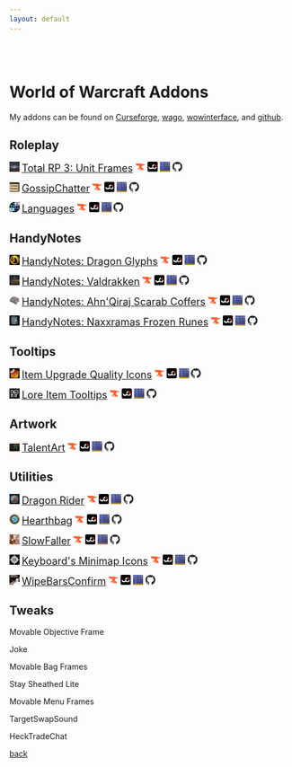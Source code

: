 ```yaml
---
layout: default
---
```


<div style="display: flex; justify-content: center; align-items: center; flex-wrap: wrap; margin-top: 16px;">
	<div class="page-social relative" style="margin-right: 5px;">
		<a class="social-icon-anchor" aria-label="social-icon" data-id="twitter" data-type="social_link" target="_blank" rel="noopener nofollow" href="https://twitter.com/keyboardturn">
			<svg class="social-icon-fill" xmlns="http://www.w3.org/2000/svg" width="30" height="30" viewBox="0 0 30 30" fill="none">
				<path d="M0 0L11.551 16.875L0.244653 30H2.74965L12.6573 18.491L20.5355 30H30L17.932 12.371L28.5813 0H26.084L16.8241 10.7504L9.46453 0H0ZM2.99123 1.57895H8.63517L27.0088 28.4211H21.3648L2.99123 1.57895Z" fill="white"></path>
			</svg>
		</a>
	</div>
	<div class="page-social relative" style="margin-right: 5px;">
		<a class="social-icon-anchor" aria-label="social-icon" data-id="youtube" data-type="social_link" target="_blank" rel="noopener nofollow" href="https://www.youtube.com/c/Keyboardturner">
			<svg class="social-icon-fill" xmlns="http://www.w3.org/2000/svg" width="35" height="30" viewBox="0 0 30 30" fill="none">
				<path d="M15.8957 1.75015L15.9999 1.75L16.1044 1.75014C16.1732 1.75028 16.2745 1.75056 16.4045 1.75111C16.6644 1.75223 17.0386 1.75445 17.4952 1.75891C18.4085 1.76783 19.6499 1.78567 20.9635 1.82131C22.2782 1.85698 23.6598 1.91034 24.8551 1.98995C26.0595 2.07016 27.0177 2.17386 27.5355 2.29808C28.0453 2.44475 28.5079 2.72226 28.8773 3.10312C29.2444 3.48152 29.5066 3.94875 29.6386 4.45887C30.0598 6.8031 30.2642 9.18116 30.2492 11.5629L30.2492 11.5703C30.2577 13.9164 30.0533 16.2583 29.6385 18.5674C29.5066 19.0775 29.2443 19.5447 28.8773 19.9231C28.506 20.3059 28.0405 20.5843 27.5277 20.7303C27.0178 20.8657 26.0613 20.9798 24.8504 21.0681C23.6564 21.1552 22.2758 21.2136 20.9616 21.2526C19.6485 21.2917 18.4075 21.3112 17.4945 21.321C17.0381 21.3258 16.664 21.3283 16.4042 21.3295C16.2743 21.3301 16.173 21.3304 16.1043 21.3306L15.9997 21.3307L15.8957 21.3306C15.827 21.3304 15.7257 21.3301 15.5958 21.3295C15.336 21.3283 14.9619 21.3258 14.5055 21.321C13.5925 21.3112 12.3515 21.2917 11.0384 21.2526C9.72417 21.2136 8.34364 21.1552 7.14962 21.0681C5.93628 20.9796 4.9783 20.8653 4.46918 20.7295C3.96557 20.5913 3.50602 20.3258 3.13483 19.9584C2.77149 19.5988 2.50481 19.1535 2.3592 18.6639C1.93951 16.3237 1.73588 13.9499 1.75081 11.5723L1.75077 11.5639C1.73909 9.20003 1.9435 6.84004 2.36145 4.5134C2.49338 4.00328 2.75565 3.53606 3.1227 3.15766C3.49402 2.77485 3.95947 2.49647 4.47232 2.35039C4.98224 2.21498 5.93877 2.10095 7.14962 2.01263C8.34364 1.92554 9.72417 1.86713 11.0384 1.82807C12.3515 1.78905 13.5925 1.76953 14.5055 1.75976C14.9619 1.75488 15.336 1.75244 15.5958 1.75122C15.7257 1.75061 15.827 1.7503 15.8957 1.75015ZM15.8924 22.8306L15.9998 22.8307L16.1076 22.8306C16.1775 22.8304 16.28 22.8301 16.4112 22.8295C16.6736 22.8283 17.0507 22.8258 17.5105 22.8209C18.4297 22.811 19.6807 22.7914 21.0061 22.752C22.3303 22.7126 23.7349 22.6534 24.9595 22.5641C26.1631 22.4763 27.2564 22.3556 27.9204 22.178L27.9308 22.1752C28.6997 21.9576 29.3976 21.541 29.954 20.9674C30.5104 20.3939 30.9055 19.6836 31.0995 18.9085C31.1011 18.9024 31.1025 18.8963 31.1039 18.8903C31.1061 18.88 31.1082 18.8698 31.1101 18.8594C31.5439 16.4536 31.7578 14.0133 31.7492 11.5687C31.7646 9.08694 31.5506 6.60908 31.1101 4.16669L30.372 4.29983L31.0995 4.11772C30.9055 3.34255 30.5104 2.63231 29.954 2.05873C29.3976 1.48516 28.6997 1.06856 27.9308 0.851024C27.9221 0.848559 27.9134 0.846253 27.9046 0.844105C27.2464 0.683399 26.1587 0.573439 24.9548 0.493264C23.7315 0.411798 22.328 0.35778 21.0042 0.321863C19.6793 0.285917 18.4288 0.26796 17.5098 0.258984C17.0502 0.254495 16.6732 0.252249 16.4109 0.251125C16.2797 0.250564 16.1773 0.250282 16.1074 0.250141L15.9998 0.25L15.8924 0.250155C15.8225 0.250309 15.72 0.250618 15.5888 0.251233C15.3264 0.252465 14.9493 0.254925 14.4895 0.259844C13.5703 0.269677 12.3193 0.28935 10.9939 0.328736C9.66967 0.368086 8.26511 0.427283 7.04051 0.516604C5.83687 0.604395 4.74362 0.725029 4.07955 0.902629L4.06916 0.905567C3.30026 1.1231 2.60238 1.5397 2.04601 2.11328C1.48964 2.68685 1.09449 3.39709 0.900464 4.17227C0.896406 4.18848 0.892891 4.20482 0.889925 4.22127C0.452803 6.64521 0.238855 9.10412 0.250768 11.5671C0.235446 14.0487 0.449408 16.5264 0.889931 18.9686C0.894325 18.9929 0.899921 19.0171 0.906701 19.0409C1.1206 19.792 1.52461 20.4752 2.07968 21.0245C2.63475 21.5739 3.32213 21.9708 4.0754 22.1769L4.07957 22.178C4.74364 22.3556 5.83687 22.4763 7.04051 22.5641C8.26511 22.6534 9.66967 22.7126 10.9939 22.752C12.3193 22.7914 13.5703 22.811 14.4895 22.8209C14.9493 22.8258 15.3264 22.8283 15.5888 22.8295C15.72 22.8301 15.8225 22.8304 15.8924 22.8306ZM13.3024 6.45743C13.0702 6.3254 12.7854 6.32679 12.5545 6.46108C12.3237 6.59537 12.1816 6.8423 12.1816 7.10938V16.0271C12.1816 16.2942 12.3237 16.5411 12.5545 16.6754C12.7854 16.8097 13.0702 16.8111 13.3024 16.679L21.1429 12.2202C21.3773 12.0869 21.5221 11.8379 21.5221 11.5682C21.5221 11.2985 21.3773 11.0496 21.1429 10.9163L13.3024 6.45743ZM19.255 11.5682L13.6816 14.7378V8.39869L19.255 11.5682Z" fill="white"></path>
			</svg>
		</a>
	</div>
	<div class="page-social relative" style="margin-right: 10px;">
		<a class="social-icon-anchor" aria-label="social-icon" data-id="github" data-type="social_link" target="_blank" rel="noopener nofollow" href="https://github.com/keyboardturner">
			<svg class="social-icon-fill" xmlns="http://www.w3.org/2000/svg" width="30" height="30" viewBox="0 0 30 30" fill="none">
				<path d="M19.7998 28.2998C19.3998 28.2998 18.9998 27.9998 18.9998 27.4998V20.1998C18.9998 18.9998 18.9998 18.4998 18.4998 17.9998C18.2998 17.7998 18.1998 17.4998 18.2998 17.1998C18.3998 16.8998 18.5998 16.6998 18.8998 16.6998C22.4998 16.2998 24.6998 15.0998 24.6998 9.99982C24.6998 8.69982 24.1998 7.39982 23.2998 6.49982C23.0998 6.29982 22.9998 5.99982 23.0998 5.69982C23.2998 5.09982 23.3998 4.59982 23.3998 3.99982C23.3998 3.59982 23.2998 3.09982 23.1998 2.69982C22.6998 2.79982 21.5998 2.99982 19.7998 4.19982C19.5998 4.29982 19.3998 4.29982 19.1998 4.29982C16.7998 3.69982 14.1998 3.69982 11.7998 4.29982C11.5998 4.39982 11.3998 4.29982 11.1998 4.19982C9.3998 3.09982 8.2998 2.79982 7.7998 2.79982C7.6998 3.19982 7.5998 3.59982 7.5998 4.09982C7.5998 4.69982 7.6998 5.29982 7.8998 5.79982C7.9998 6.09982 7.8998 6.39982 7.6998 6.59982C7.1998 7.09982 6.8998 7.59982 6.5998 8.19982C6.3998 8.79982 6.1998 9.39982 6.1998 10.0998C6.1998 15.0998 8.3998 16.3998 11.9998 16.7998C12.2998 16.7998 12.4998 16.9998 12.5998 17.2998C12.6998 17.5998 12.5998 17.8998 12.3998 18.0998C11.9998 18.4998 11.7998 19.2998 11.8998 20.4998V22.4998V22.5998V27.5998C11.8998 27.9998 11.5998 28.3998 11.0998 28.3998C10.5998 28.3998 10.2998 28.0998 10.2998 27.5998V23.5998C6.9998 24.1998 5.6998 22.1998 4.8998 20.7998C4.4998 20.0998 4.0998 19.4998 3.6998 19.3998C3.2998 19.2998 3.0998 18.8998 3.1998 18.4998C3.2998 18.0998 3.6998 17.8998 4.0998 17.9998C5.0998 18.2998 5.6998 19.1998 6.1998 20.0998C7.0998 21.4998 7.7998 22.7998 10.3998 22.1998V20.7998C10.2998 19.7998 10.3998 18.9998 10.5998 18.3998C7.4998 17.7998 4.5998 16.1998 4.5998 10.3998C4.5998 9.49982 4.7998 8.69982 5.0998 7.89982C5.4998 6.99982 5.8998 6.39982 6.2998 5.89982C6.1998 5.29982 6.0998 4.69982 6.0998 3.99982C6.0998 3.19982 6.2998 2.39982 6.5998 1.69982C6.6998 1.49982 6.8998 1.29982 7.0998 1.29982C7.3998 1.19982 8.7998 0.999818 11.7998 2.79982C14.2998 2.19982 16.8998 2.19982 19.2998 2.79982C22.2998 0.999818 23.6998 1.19982 23.9998 1.29982C24.1998 1.39982 24.3998 1.49982 24.4998 1.69982C24.7998 2.39982 24.9998 3.19982 24.9998 3.99982C24.9998 4.59982 24.8998 5.29982 24.7998 5.89982C25.7998 7.09982 26.3998 8.49982 26.3998 10.0998C26.3998 15.8998 23.5998 17.5998 20.4998 18.0998C20.6998 18.7998 20.6998 19.4998 20.6998 20.1998V27.4998C20.5998 27.9998 20.1998 28.2998 19.7998 28.2998Z" fill="white"></path>
			</svg>
		</a>
	</div>
	<div class="page-social relative" style="margin-right: 10px;">
		<a class="social-icon-anchor" aria-label="social-icon" data-id="patreon" data-type="social_link" target="_blank" rel="noopener nofollow" href="https://www.patreon.com/keyboardturner">
			<svg class="social-icon-fill" xmlns="http://www.w3.org/2000/svg" width="30" height="30" viewBox="0 0 30 30" fill="none">
				<path d="M1.67212 1C1.67212 0.585786 1.33633 0.25 0.922119 0.25C0.507906 0.25 0.172119 0.585786 0.172119 1V27.8332C0.172119 28.2474 0.507906 28.5832 0.922119 28.5832C1.33633 28.5832 1.67212 28.2474 1.67212 27.8332V1ZM5.36353 11.0718C5.36353 6.34859 9.21339 2.5 13.9481 2.5C18.6617 2.5 22.5001 6.34489 22.5001 11.0718C22.5001 15.7788 18.6663 19.6167 13.9481 19.6167C9.20931 19.6167 5.36353 15.7792 5.36353 11.0718ZM13.9481 1C8.38666 1 3.86353 5.51847 3.86353 11.0718C3.86353 16.6134 8.38666 21.1167 13.9481 21.1167C19.4944 21.1167 24.0001 16.6076 24.0001 11.0718C24.0001 5.51964 19.4933 1 13.9481 1Z" fill="white"></path>
			</svg>
		</a>
	</div>
	<div class="page-social relative" style="margin-right: 10px;">
		<a class="social-icon-anchor" aria-label="social-icon" data-id="discord" data-type="social_link" target="_blank" rel="noopener nofollow" href="https://discord.gg/tA4rrmjPp8">
			<svg class="social-icon-fill" xmlns="http://www.w3.org/2000/svg" width="30" height="30" viewBox="0 0 30 30" fill="none">
				<path d="M5.07952 5.9865C5.06013 6.04065 5.03724 6.10501 5.01116 6.17912C4.91843 6.4426 4.78537 6.82913 4.62542 7.31768C4.3054 8.29511 3.87833 9.67905 3.45132 11.3016C2.59982 14.537 1.7608 18.6759 1.7501 22.4212C1.75456 22.4417 1.76058 22.468 1.7684 22.4995C1.7924 22.5962 1.83313 22.741 1.89746 22.9182C2.02665 23.2741 2.24744 23.7511 2.61102 24.231C3.29002 25.1272 4.5067 26.0907 6.72954 26.2364C6.76667 26.203 6.80771 26.1661 6.85215 26.1259C7.06714 25.9318 7.36089 25.6639 7.67639 25.3682C8.25924 24.8221 8.87489 24.2195 9.22418 23.8101C8.85596 23.6866 8.50883 23.5591 8.18286 23.4319C7.61082 23.208 6.9774 22.93 6.33892 22.5725C6.32346 22.5639 6.30831 22.5547 6.29351 22.545C6.29056 22.5434 6.28163 22.5387 6.26198 22.5289L6.25607 22.5259C6.22753 22.5117 6.1721 22.4841 6.11031 22.4458C6.04615 22.41 5.99444 22.3728 5.95407 22.3397C5.76066 22.2305 5.60651 22.1367 5.49586 22.0668C5.43349 22.0274 5.38487 21.9956 5.35074 21.9728C5.33367 21.9615 5.32022 21.9524 5.31048 21.9457L5.29866 21.9376L5.29486 21.9349L5.29349 21.934L5.29258 21.9333C5.29253 21.9333 5.29248 21.9333 5.72255 21.3188L5.29258 21.9333C4.95324 21.6958 4.87058 21.2281 5.1081 20.8888C5.3454 20.5497 5.81238 20.467 6.15165 20.7037C6.15171 20.7038 6.15256 20.7043 6.15262 20.7044L6.1569 20.7073L6.18276 20.7248C6.20707 20.741 6.24535 20.7661 6.29686 20.7986C6.39992 20.8637 6.55564 20.9583 6.75805 21.0708C6.80522 21.097 6.84938 21.1282 6.88979 21.1638C6.89356 21.1662 6.89732 21.1686 6.90105 21.1711C6.90394 21.1726 6.91293 21.1773 6.9331 21.1874L6.93891 21.1903C6.96854 21.2051 7.02696 21.2342 7.09148 21.2748C7.64544 21.5833 8.20424 21.8295 8.72884 22.0348C9.67953 22.4057 10.8088 22.774 12.1193 23.0272C13.844 23.3489 15.8576 23.4618 18.0501 23.0508L18.0624 23.0485C19.1287 22.8669 20.2243 22.5485 21.3738 22.0655C21.3787 22.0635 21.3836 22.0615 21.3886 22.0595C21.3935 22.0576 21.3984 22.0557 21.4034 22.0539C22.1892 21.7622 23.0732 21.3324 24.0087 20.7164C24.3546 20.4886 24.8197 20.5843 25.0475 20.9303C25.2754 21.2762 25.1796 21.7413 24.8337 21.9691C23.809 22.6439 22.8285 23.1236 21.9402 23.4546C21.5571 23.6152 21.178 23.7595 20.8021 23.8884C21.1533 24.2917 21.75 24.8654 22.318 25.3871C22.6332 25.6764 22.9266 25.9382 23.1414 26.1277C23.1864 26.1674 23.2279 26.2038 23.2653 26.2367C25.4913 26.0922 26.7094 25.1279 27.3889 24.231C27.7525 23.7511 27.9733 23.2741 28.1025 22.9182C28.1669 22.7409 28.2076 22.5961 28.2316 22.4995C28.2394 22.468 28.2454 22.4417 28.2499 22.4212C28.2392 18.6759 27.4001 14.537 26.5486 11.3017C26.1216 9.67917 25.6945 8.29525 25.3744 7.31783C25.2145 6.82929 25.0814 6.44277 24.9887 6.17929C24.9626 6.10518 24.9397 6.04081 24.9203 5.98666C23.3524 4.85176 21.8377 4.29236 20.7074 4.01656C20.208 3.89469 19.7844 3.82843 19.466 3.79248L19.2444 5.51755C20.5605 5.94018 21.917 6.55133 23.3605 7.34248C23.7237 7.54156 23.8568 7.99741 23.6577 8.36064C23.4586 8.72387 23.0028 8.85695 22.6395 8.65786C19.7397 7.0685 17.3505 6.31738 15.0046 6.31854C12.6582 6.3197 10.2657 7.07345 7.3591 8.65861C6.99545 8.85694 6.53988 8.72292 6.34156 8.35927C6.14323 7.99562 6.27725 7.54005 6.6409 7.34172C8.05569 6.57014 9.3867 5.96919 10.6775 5.54765L10.5106 3.795C10.1949 3.83155 9.77981 3.89753 9.29245 4.01645C8.16213 4.29227 6.64744 4.85168 5.07952 5.9865ZM11.1883 3.00017L11.2047 2.25035C11.585 2.25868 11.8988 2.55039 11.9349 2.92906L12.1457 5.14268C13.1056 4.92833 14.052 4.81901 15.0038 4.81854C15.9298 4.81808 16.8503 4.92064 17.7828 5.12301L18.0677 2.90479C18.1149 2.53679 18.4242 2.25866 18.7951 2.25051L18.8116 3.00033C18.7951 2.25051 18.7948 2.25052 18.7951 2.25051L18.7964 2.25049L18.7981 2.25045L18.8023 2.25038L18.8143 2.25024L18.8524 2.25016C18.884 2.25029 18.928 2.2509 18.9834 2.25267C19.0942 2.25622 19.2512 2.26441 19.4482 2.28275C19.842 2.31943 20.3969 2.3968 21.063 2.55931C22.3952 2.88437 24.1765 3.55136 25.9978 4.91747C26.1127 5.0036 26.2004 5.12088 26.2505 5.25538L25.5478 5.51745C26.2505 5.25538 26.2505 5.25522 26.2505 5.25538L26.2514 5.25783L26.2536 5.26364L26.2616 5.28524L26.2916 5.36748C26.3177 5.43934 26.3556 5.54482 26.4036 5.68128C26.4997 5.95419 26.6363 6.35117 26.8 6.85107C27.1272 7.85054 27.5632 9.26329 27.9992 10.9199C28.8683 14.2219 29.75 18.5386 29.75 22.4935C29.75 22.5336 29.7468 22.5737 29.7404 22.6133L29 22.4935C29.7404 22.6133 29.7404 22.6128 29.7404 22.6133L29.7397 22.6175L29.7387 22.6234L29.7358 22.6398C29.7342 22.6484 29.7323 22.6589 29.7299 22.6711C29.7287 22.6773 29.7274 22.6839 29.7259 22.6909C29.7175 22.7329 29.7049 22.7903 29.6874 22.861C29.6523 23.0023 29.5968 23.1978 29.5125 23.43C29.3445 23.8928 29.0587 24.511 28.5845 25.1369C27.6174 26.4133 25.911 27.6584 23.0237 27.7498C22.836 27.7558 22.6529 27.6911 22.5105 27.5685L23 27.0002C22.5105 27.5685 22.5106 27.5685 22.5105 27.5685L22.5035 27.5624L22.4843 27.5458L22.4117 27.4827C22.349 27.4282 22.2591 27.3496 22.149 27.2525C21.9291 27.0584 21.6279 26.7898 21.3035 26.4919C20.6713 25.9114 19.8964 25.1707 19.4934 24.6602C19.4114 24.5564 19.3613 24.4375 19.3416 24.3155C18.9993 24.3983 18.6591 24.4684 18.3204 24.5262C15.9134 24.9766 13.7108 24.8502 11.8418 24.5013L11.8373 24.5004C11.429 24.4216 11.0374 24.3325 10.6626 24.2362C10.6469 24.3691 10.5954 24.4994 10.5065 24.6121C10.1062 25.1193 9.33443 25.8702 8.70204 26.4628C8.37799 26.7664 8.07713 27.0409 7.8574 27.2393C7.74745 27.3385 7.6576 27.419 7.59507 27.4747L7.52262 27.5392L7.497 27.5619C7.49697 27.5619 7.49645 27.5624 7 27.0002L7.497 27.5619C7.35381 27.6884 7.1672 27.7559 6.97626 27.7498C4.08893 27.6584 2.38252 26.4133 1.41542 25.1368C0.941262 24.511 0.655446 23.8928 0.487456 23.4299C0.403195 23.1978 0.347696 23.0023 0.312613 22.861C0.295049 22.7903 0.282537 22.7328 0.274056 22.6909C0.269814 22.6699 0.266575 22.6528 0.264213 22.6398L0.26131 22.6233L0.260322 22.6175L0.259938 22.6152L0.259773 22.6142C0.259698 22.6137 0.259625 22.6133 1 22.4935L0.259773 22.6142C0.253366 22.5746 0.25 22.5336 0.25 22.4935C0.25 18.5386 1.13167 14.2219 2.00071 10.9198C2.4367 9.26319 2.87264 7.85043 3.19988 6.85095C3.36355 6.35103 3.50018 5.95405 3.59623 5.68114C3.64426 5.54467 3.68216 5.43919 3.70823 5.36733L3.73826 5.28509L3.74623 5.26349L3.749 5.25603C3.74906 5.25587 3.7493 5.25523 4.45203 5.51729L3.749 5.25603C3.79916 5.12152 3.88717 5.00343 4.00202 4.91729C5.82336 3.55127 7.60467 2.88429 8.93686 2.55921C9.60287 2.39669 10.1578 2.3193 10.5516 2.28262C10.7486 2.26426 10.9056 2.25606 11.0164 2.25252C11.0718 2.25074 11.1157 2.25013 11.1474 2.25L11.1855 2.25007L11.1975 2.25022L11.2017 2.25029L11.2034 2.25032L11.2047 2.25035C11.205 2.25036 11.2047 2.25035 11.1883 3.00017ZM7.32202 17.603C7.32202 15.7922 8.67364 14.1921 10.517 14.1921C12.3478 14.1921 13.7392 15.7794 13.7122 17.6091C13.7092 19.4175 12.3585 21.014 10.517 21.014C8.70209 21.014 7.32202 19.4188 7.32202 17.603ZM10.517 15.6921C9.62765 15.6921 8.82202 16.4892 8.82202 17.603C8.82202 18.7119 9.64706 19.514 10.517 19.514C11.4066 19.514 12.2122 18.7169 12.2122 17.603V17.5906C12.2302 16.4984 11.417 15.6921 10.517 15.6921ZM16.0718 17.603C16.0718 15.7921 17.4237 14.1921 19.2671 14.1921C21.1105 14.1921 22.4622 15.7922 22.4622 17.603C22.4622 19.4138 21.1106 21.014 19.2671 21.014C17.4523 21.014 16.0718 19.419 16.0718 17.603ZM19.2671 15.6921C18.3775 15.6921 17.5718 16.4893 17.5718 17.603C17.5718 18.7118 18.397 19.514 19.2671 19.514C20.1565 19.514 20.9622 18.7169 20.9622 17.603C20.9622 16.4892 20.1565 15.6921 19.2671 15.6921Z" fill="white"></path>
			</svg>
		</a>
	</div>
</div>

# World of Warcraft Addons

My addons can be found on [Curseforge](https://www.curseforge.com/members/keyboardturner/projects), [wago](https://addons.wago.io/user/Keyboardturn), [wowinterface](https://www.wowinterface.com/downloads/author-328467.html), and [github](https://github.com/keyboardturner?tab=repositories).

## Roleplay

<img src="/assets/images_thumbnails/trp3uf.png" alt="trp3 unit frames" width="18"/> <a href="https://www.curseforge.com/wow/addons/total-rp-3-unit-frames" style="font-size:18px;" >Total RP 3: Unit Frames</a> <a href="https://www.curseforge.com/wow/addons/total-rp-3-unit-frames"><img src="/assets/images_thumbnails/curseforge.png" alt="curseforge" style="width:18px;height:18px;"></a> <a href="https://addons.wago.io/addons/total-rp-3-unit-frames"><img src="/assets/images_thumbnails/wago.png" alt="wago" style="width:18px;height:18px;"></a> <a href="https://www.wowinterface.com/downloads/info26477-TotalRP3UnitFrames.html"><img src="/assets/images_thumbnails/wowinterface.jfif" alt="wowinterface" style="width:18px;height:18px;"></a> <a href="https://github.com/keyboardturner/totalRP3_UnitFrames"><img src="/assets/images_thumbnails/github.png" alt="github" style="width:18px;height:18px;"></a>

<img src="/assets/images_thumbnails/gossipchatter.png" alt="gossip chatter" width="18"/> <a href="https://www.curseforge.com/wow/addons/gossipchatter" style="font-size:18px;" >GossipChatter</a> <a href="https://www.curseforge.com/wow/addons/gossipchatter"><img src="/assets/images_thumbnails/curseforge.png" alt="curseforge" style="width:18px;height:18px;"></a> <a href="https://addons.wago.io/addons/gossipchatter"><img src="/assets/images_thumbnails/wago.png" alt="wago" style="width:18px;height:18px;"></a> <a href="https://www.wowinterface.com/downloads/info26478-GossipChatter.html"><img src="/assets/images_thumbnails/wowinterface.jfif" alt="wowinterface" style="width:18px;height:18px;"></a> <a href="https://github.com/keyboardturner/GossipChatter"><img src="/assets/images_thumbnails/github.png" alt="github" style="width:18px;height:18px;"></a>

<img src="/assets/images_thumbnails/languages.png" alt="gossip chatter" width="18"/> <a href="https://www.curseforge.com/wow/addons/languages" style="font-size:18px;" >Languages</a> <a href="https://www.curseforge.com/wow/addons/languages"><img src="/assets/images_thumbnails/curseforge.png" alt="curseforge" style="width:18px;height:18px;"></a> <a href="https://addons.wago.io/addons/languages"><img src="/assets/images_thumbnails/wago.png" alt="wago" style="width:18px;height:18px;"></a> <a href="https://www.wowinterface.com/downloads/info26633-Languages.html"><img src="/assets/images_thumbnails/wowinterface.jfif" alt="wowinterface" style="width:18px;height:18px;"></a> <a href="https://github.com/keyboardturner/Languages"><img src="/assets/images_thumbnails/github.png" alt="github" style="width:18px;height:18px;"></a>

## HandyNotes

<img src="/assets/images_thumbnails/dragonglyphs.png" alt="dragon glyphs" width="18"/> <a href="https://www.curseforge.com/wow/addons/handynotes-dragon-glyphs" style="font-size:18px;" >HandyNotes: Dragon Glyphs</a> <a href="https://www.curseforge.com/wow/addons/handynotes-dragon-glyphs"><img src="/assets/images_thumbnails/curseforge.png" alt="curseforge" style="width:18px;height:18px;"></a> <a href="https://addons.wago.io/addons/handynotes-dragon-glyphs"><img src="/assets/images_thumbnails/wago.png" alt="wago" style="width:18px;height:18px;"></a> <a href="https://www.wowinterface.com/downloads/info26489-HandyNotesDragonGlyphs.html"><img src="/assets/images_thumbnails/wowinterface.jfif" alt="wowinterface" style="width:18px;height:18px;"></a> <a href="https://github.com/keyboardturner/HandyNotes_DragonGlyphs"><img src="/assets/images_thumbnails/github.png" alt="github" style="width:18px;height:18px;"></a>

<img src="/assets/images_thumbnails/valdrakken.png" alt="valdrakken" width="18"/> <a href="https://www.curseforge.com/wow/addons/handynotes_valdrakken" style="font-size:18px;" >HandyNotes: Valdrakken</a> <a href="https://www.curseforge.com/wow/addons/handynotes_valdrakken"><img src="/assets/images_thumbnails/curseforge.png" alt="curseforge" style="width:18px;height:18px;"></a> <a href="https://addons.wago.io/addons/handynotes-valdrakken-9uzms4UX"><img src="/assets/images_thumbnails/wago.png" alt="wago" style="width:18px;height:18px;"></a> <a href="https://www.wowinterface.com/downloads/info26488-Handynotes_Valdrakken.html"><img src="/assets/images_thumbnails/wowinterface.jfif" alt="wowinterface" style="width:18px;height:18px;"></a> <a href="https://github.com/keyboardturner/Handynotes_Valdrakken"><img src="/assets/images_thumbnails/github.png" alt="github" style="width:18px;height:18px;"></a>

<img src="/assets/images_thumbnails/scarabcoffers.png" alt="scarab coffers" width="18"/> <a href="https://www.curseforge.com/wow/addons/handynotes-ahnqiraj-scarab-coffers-aq20-40" style="font-size:18px;" >HandyNotes: Ahn'Qiraj Scarab Coffers</a> <a href="https://www.curseforge.com/wow/addons/handynotes-ahnqiraj-scarab-coffers-aq20-40"><img src="/assets/images_thumbnails/curseforge.png" alt="curseforge" style="width:18px;height:18px;"></a> <a href="https://addons.wago.io/addons/handynotes-ahnqiraj-scarab-coffers-aq2040"><img src="/assets/images_thumbnails/wago.png" alt="wago" style="width:18px;height:18px;"></a> <a href="https://www.wowinterface.com/downloads/info26487-HandyNotesAhnQirajScarabCoffersAQ2040.html"><img src="/assets/images_thumbnails/wowinterface.jfif" alt="wowinterface" style="width:18px;height:18px;"></a> <a href="https://github.com/keyboardturner/HandyNotes_ScarabCoffers"><img src="/assets/images_thumbnails/github.png" alt="github" style="width:18px;height:18px;"></a>

<img src="/assets/images_thumbnails/naxxfrozenrune.png" alt="naxx frozen runes" width="18"/> <a href="https://www.curseforge.com/wow/addons/handynotes-naxxramas-frozen-runes" style="font-size:18px;" >HandyNotes: Naxxramas Frozen Runes</a> <a href="https://www.curseforge.com/wow/addons/handynotes-naxxramas-frozen-runes"><img src="/assets/images_thumbnails/curseforge.png" alt="curseforge" style="width:18px;height:18px;"></a> <a href="https://addons.wago.io/addons/handynotes-naxxramas-frozen-runes"><img src="/assets/images_thumbnails/wago.png" alt="wago" style="width:18px;height:18px;"></a> <a href="https://www.wowinterface.com/downloads/info26607-HandyNotesNaxxramasFrozenRunes.html"><img src="/assets/images_thumbnails/wowinterface.jfif" alt="wowinterface" style="width:18px;height:18px;"></a> <a href="https://github.com/keyboardturner/HandyNotes_NaxxFrozenRunes"><img src="/assets/images_thumbnails/github.png" alt="github" style="width:18px;height:18px;"></a>

## Tooltips

<img src="/assets/images_thumbnails/qualityicon.png" alt="item upgrade quality icons" width="18"/> <a href="https://www.curseforge.com/wow/addons/item-upgrade-quality-icons" style="font-size:18px;" >Item Upgrade Quality Icons</a> <a href="https://www.curseforge.com/wow/addons/item-upgrade-quality-icons"><img src="/assets/images_thumbnails/curseforge.png" alt="curseforge" style="width:18px;height:18px;"></a> <a href="https://addons.wago.io/addons/item-upgrade-quality-icons"><img src="/assets/images_thumbnails/wago.png" alt="wago" style="width:18px;height:18px;"></a> <a href="https://www.wowinterface.com/downloads/info26576-ItemUpgradeQualityIcons.html"><img src="/assets/images_thumbnails/wowinterface.jfif" alt="wowinterface" style="width:18px;height:18px;"></a> <a href="https://github.com/keyboardturner/ItemUpgradeQualityIcons"><img src="/assets/images_thumbnails/github.png" alt="github" style="width:18px;height:18px;"></a>

<img src="/assets/images_thumbnails/loreitemtooltips.png" alt="lore item tooltips" width="18"/> <a href="https://www.curseforge.com/wow/addons/lore-item-tooltips" style="font-size:18px;" >Lore Item Tooltips</a> <a href="https://www.curseforge.com/wow/addons/lore-item-tooltips"><img src="/assets/images_thumbnails/curseforge.png" alt="curseforge" style="width:18px;height:18px;"></a> <a href="https://addons.wago.io/addons/lore-item-tooltips"><img src="/assets/images_thumbnails/wago.png" alt="wago" style="width:18px;height:18px;"></a> <a href="https://www.wowinterface.com/downloads/info26475-LoreItemTooltips.html"><img src="/assets/images_thumbnails/wowinterface.jfif" alt="wowinterface" style="width:18px;height:18px;"></a> <a href="https://github.com/keyboardturner/LoreItemTooltips"><img src="/assets/images_thumbnails/github.png" alt="github" style="width:18px;height:18px;"></a>

## Artwork

<img src="/assets/images_thumbnails/talentart.png" alt="talent art" width="18"/> <a href="https://www.curseforge.com/wow/addons/talentart" style="font-size:18px;" >TalentArt</a> <a href="https://www.curseforge.com/wow/addons/talentart"><img src="/assets/images_thumbnails/curseforge.png" alt="curseforge" style="width:18px;height:18px;"></a> <a href="https://addons.wago.io/addons/talentart"><img src="/assets/images_thumbnails/wago.png" alt="wago" style="width:18px;height:18px;"></a> <a href="https://www.wowinterface.com/downloads/info24380-TalentArt.html"><img src="/assets/images_thumbnails/wowinterface.jfif" alt="wowinterface" style="width:18px;height:18px;"></a> <a href="https://github.com/keyboardturner/TalentArt"><img src="/assets/images_thumbnails/github.png" alt="github" style="width:18px;height:18px;"></a>

## Utilities

<img src="/assets/images_thumbnails/dragonrider.png" alt="dragon rider" width="18"/> <a href="https://www.curseforge.com/wow/addons/dragon-rider" style="font-size:18px;" >Dragon Rider</a> <a href="https://www.curseforge.com/wow/addons/dragon-rider"><img src="/assets/images_thumbnails/curseforge.png" alt="curseforge" style="width:18px;height:18px;"></a> <a href="https://addons.wago.io/addons/dragon-rider"><img src="/assets/images_thumbnails/wago.png" alt="wago" style="width:18px;height:18px;"></a> <a href="https://www.wowinterface.com/downloads/info26618-DragonRider.html"><img src="/assets/images_thumbnails/wowinterface.jfif" alt="wowinterface" style="width:18px;height:18px;"></a> <a href="https://github.com/keyboardturner/DragonRider"><img src="/assets/images_thumbnails/github.png" alt="github" style="width:18px;height:18px;"></a>

<img src="/assets/images_thumbnails/hearthbag.png" alt="hearthbag" width="18"/> <a href="https://www.curseforge.com/wow/addons/hearthbag" style="font-size:18px;" >Hearthbag</a> <a href="https://www.curseforge.com/wow/addons/hearthbag"><img src="/assets/images_thumbnails/curseforge.png" alt="curseforge" style="width:18px;height:18px;"></a> <a href="https://addons.wago.io/addons/hearthbag"><img src="/assets/images_thumbnails/wago.png" alt="wago" style="width:18px;height:18px;"></a> <a href="https://www.wowinterface.com/downloads/info26240-Hearthbag.html"><img src="/assets/images_thumbnails/wowinterface.jfif" alt="wowinterface" style="width:18px;height:18px;"></a> <a href="https://github.com/keyboardturner/Hearthbag"><img src="/assets/images_thumbnails/github.png" alt="github" style="width:18px;height:18px;"></a>

<img src="/assets/images_thumbnails/slowfaller.png" alt="slow faller" width="18"/> <a href="https://www.curseforge.com/wow/addons/slowfaller" style="font-size:18px;" >SlowFaller</a> <a href="https://www.curseforge.com/wow/addons/slowfaller"><img src="/assets/images_thumbnails/curseforge.png" alt="curseforge" style="width:18px;height:18px;"></a> <a href="https://addons.wago.io/addons/slowfaller"><img src="/assets/images_thumbnails/wago.png" alt="wago" style="width:18px;height:18px;"></a> <a href="https://www.wowinterface.com/downloads/info26476-SlowFaller.html"><img src="/assets/images_thumbnails/wowinterface.jfif" alt="wowinterface" style="width:18px;height:18px;"></a> <a href="https://github.com/keyboardturner/SlowFaller"><img src="/assets/images_thumbnails/github.png" alt="github" style="width:18px;height:18px;"></a>

<img src="/assets/images_thumbnails/kbtminimapicon.png" alt="slow faller" width="18"/> <a href="https://www.curseforge.com/wow/addons/keyboards-minimap-icons" style="font-size:18px;" >Keyboard's Minimap Icons</a> <a href="https://www.curseforge.com/wow/addons/keyboards-minimap-icons"><img src="/assets/images_thumbnails/curseforge.png" alt="curseforge" style="width:18px;height:18px;"></a> <a href="https://addons.wago.io/addons/keyboards-minimap-icons"><img src="/assets/images_thumbnails/wago.png" alt="wago" style="width:18px;height:18px;"></a> <a href="https://www.wowinterface.com/downloads/info25911-KeyboardsMinimapIcons.html"><img src="/assets/images_thumbnails/wowinterface.jfif" alt="wowinterface" style="width:18px;height:18px;"></a> <a href="https://github.com/keyboardturner/KeyboardsMinimapIcons"><img src="/assets/images_thumbnails/github.png" alt="github" style="width:18px;height:18px;"></a>

<img src="/assets/images_thumbnails/wipebarsconfirm.png" alt="wipe bars confirm" width="18"/> <a href="https://www.curseforge.com/wow/addons/wipebarsconfirm" style="font-size:18px;" >WipeBarsConfirm</a> <a href="https://www.curseforge.com/wow/addons/wipebarsconfirm"><img src="/assets/images_thumbnails/curseforge.png" alt="curseforge" style="width:18px;height:18px;"></a> <a href="https://addons.wago.io/addons/wipebarsconfirm"><img src="/assets/images_thumbnails/wago.png" alt="wago" style="width:18px;height:18px;"></a> <a href="https://www.wowinterface.com/downloads/info26479-WipeBarsConfirm.html"><img src="/assets/images_thumbnails/wowinterface.jfif" alt="wowinterface" style="width:18px;height:18px;"></a> <a href="https://github.com/keyboardturner/WipeBarsConfirm"><img src="/assets/images_thumbnails/github.png" alt="github" style="width:18px;height:18px;"></a>

## Tweaks

Movable Objective Frame

Joke

Movable Bag Frames

Stay Sheathed Lite

Movable Menu Frames

TargetSwapSound

HeckTradeChat

[back](/)